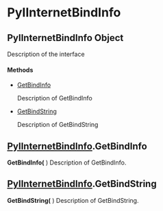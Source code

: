 # PyIInternetBindInfo

## PyIInternetBindInfo Object

Description of the interface

#### Methods


  - [GetBindInfo](PyIInternetBindInfo.md#pyiinternetbindinfogetbindinfo)

    Description of GetBindInfo&nbsp;

  - [GetBindString](PyIInternetBindInfo.md#pyiinternetbindinfogetbindstring)

    Description of GetBindString&nbsp;

## [PyIInternetBindInfo](#pyiinternetbindinfo)\.GetBindInfo

 **GetBindInfo\(** \)
Description of GetBindInfo\.

## [PyIInternetBindInfo](#pyiinternetbindinfo)\.GetBindString

 **GetBindString\(** \)
Description of GetBindString\.